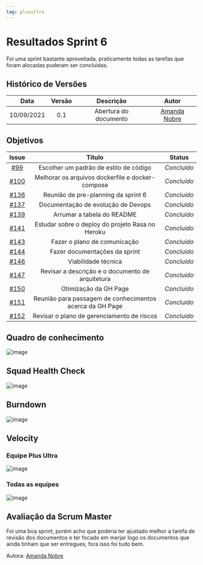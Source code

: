 ```yaml
---
tag: plusultra
---
```

# Resultados Sprint 6
Foi uma sprint bastante aproveitada, praticamente todas as tarefas que foram alocadas puderam ser concluídas.

## Histórico de Versões

| Data       | Versão | Descrição                      | Autor             |
| :--------: | :----: | :----------:                   | :---------------: |
| 10/09/2021 |  0.1   | Abertura do documento | [Amanda Nobre](https://github.com/AmandaNbr)|

## Objetivos

|  Issue  |                   Título                  |              Status             | 
|:-------:|:-----------------------------------------:|:-------------------------------:|
| [#99](https://github.com/fga-eps-mds/2021-1-Bot/issues/99) | Escolher um padrão de estilo de código | _Concluído_ |
| [#100](https://github.com/fga-eps-mds/2021-1-Bot/issues/100) | Melhorar os arquivos dockerfile e docker-compose | _Concluído_ |
| [#136](https://github.com/fga-eps-mds/2021-1-Bot/issues/136) | Reunião de pre-planning da sprint 6 | _Concluído_ |
| [#137](https://github.com/fga-eps-mds/2021-1-Bot/issues/137) | Documentação de evolução de Devops | _Concluído_ |
| [#139](https://github.com/fga-eps-mds/2021-1-Bot/issues/139) | Arrumar a tabela do README  | _Concluído_ |
| [#141](https://github.com/fga-eps-mds/2021-1-Bot/issues/141) | Estudar sobre o deploy do projeto Rasa no Heroku | _Concluído_ |
| [#143](https://github.com/fga-eps-mds/2021-1-Bot/issues/143) | Fazer o plano de comunicação |_Concluído_  |
| [#144](https://github.com/fga-eps-mds/2021-1-Bot/issues/144) | Fazer documentações da sprint | _Concluído_ |
| [#146](https://github.com/fga-eps-mds/2021-1-Bot/issues/146) | Viabilidade técnica | _Concluído_ |
| [#147](https://github.com/fga-eps-mds/2021-1-Bot/issues/147) | Revisar a descrição e o documento de arquitetura | _Concluído_ |
| [#150](https://github.com/fga-eps-mds/2021-1-Bot/issues/150) | Otimização da GH Page | _Concluído_ |
| [#151](https://github.com/fga-eps-mds/2021-1-Bot/issues/151) | Reunião para passagem de conhecimentos acerca da GH Page | _Concluído_ |
| [#152](https://github.com/fga-eps-mds/2021-1-Bot/issues/152) | Revisar o plano de gerenciamento de riscos | _Concluído_ |


## Quadro de conhecimento

![image](https://user-images.githubusercontent.com/44625056/132962032-621a5cf5-faaa-4d48-96ab-f7e01126a9ff.png)

## Squad Health Check

![image](https://user-images.githubusercontent.com/44625056/132962015-5ca5853d-cf76-438d-b71d-354c8d69895c.png)

## Burndown

![image](https://user-images.githubusercontent.com/44625056/132962082-db16c7df-361e-41e7-92fe-56f3bf415f4f.png)

## Velocity 

### Equipe Plus Ultra

![image](https://user-images.githubusercontent.com/44625056/132962168-69741d9d-c18a-44a2-98e8-3ce65d7094a7.png)

### Todas as equipes

![image](https://user-images.githubusercontent.com/44625056/132962183-16e759f5-c637-4cd6-9ccf-eed4afb0588c.png)

## Avaliação da Scrum Master
Foi uma boa sprint, porém acho que poderia ter ajustado melhor a tarefa de revisão dos documentos e ter focado em merjar logo os documentos que ainda tinham que ser entregues, fora isso foi tudo bem.

Autora: [Amanda Nobre](https://github.com/AmandaNbr)
